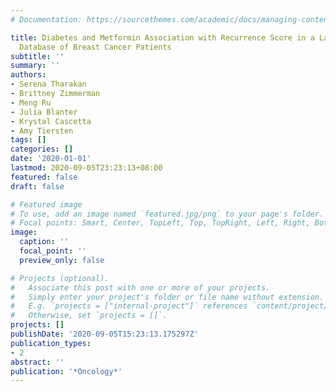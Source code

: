 ```yaml
---
# Documentation: https://sourcethemes.com/academic/docs/managing-content/

title: Diabetes and Metformin Association with Recurrence Score in a Large Oncotype
  Database of Breast Cancer Patients
subtitle: ''
summary: ''
authors:
- Serena Tharakan
- Brittney Zimmerman
- Meng Ru
- Julia Blanter
- Krystal Cascetta
- Amy Tiersten
tags: []
categories: []
date: '2020-01-01'
lastmod: 2020-09-05T23:23:13+08:00
featured: false
draft: false

# Featured image
# To use, add an image named `featured.jpg/png` to your page's folder.
# Focal points: Smart, Center, TopLeft, Top, TopRight, Left, Right, BottomLeft, Bottom, BottomRight.
image:
  caption: ''
  focal_point: ''
  preview_only: false

# Projects (optional).
#   Associate this post with one or more of your projects.
#   Simply enter your project's folder or file name without extension.
#   E.g. `projects = ["internal-project"]` references `content/project/deep-learning/index.md`.
#   Otherwise, set `projects = []`.
projects: []
publishDate: '2020-09-05T15:23:13.175297Z'
publication_types:
- 2
abstract: ''
publication: '*Oncology*'
---
```

